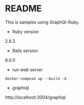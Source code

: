 # README

This is samples using GraphQl-Ruby.

* Ruby version

2.6.3

* Rails version

6.0.0

* run web server

```
docker-compose up --build -d
```

* graphiql

http://localhost:3004/graphiql
